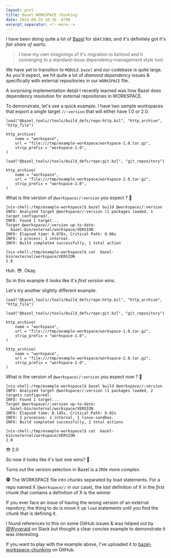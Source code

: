 ```yaml
---
layout: post
title: Bazel WORKSPACE chunking
date: 2024-08-29 10:36 -0700
excerpt_separator: <!--more-->
---
```


I have been doing quite a lot of [Bazel](https://bazel.build/) for `$DAYJOB$`; and it's definitely got it's _fair share of warts_.

> I have my own misgivings of it's migration to _bzlmod_ and it converging to a standard-issue dependency-management style tool.

We have yet to transition to `MODULE.bazel` and our codebase is quite large. As you'd expect, we hit quite a lot of _diamond dependency_ issues & specifically with external repositories in our `WORKSPACE` file.

A surprising implementation detail I recently learned was how Bazel does dependency resolution for external repositories in WORKSPACE.

<!--more-->

To demonstrate, let's see a quick example. I have two sample workspaces that export a single target `//:version` that will either have 1.0 or 2.0.


```starlark
load("@bazel_tools//tools/build_defs/repo:http.bzl", "http_archive", "http_file")

http_archive(
    name = "workspace",
    url = "file:///tmp/example-workspace/workspace-1.0.tar.gz",
    strip_prefix = "workspace-1.0",
)

load("@bazel_tools//tools/build_defs/repo:git.bzl", "git_repository")

http_archive(
    name = "workspace",
    url = "file:///tmp/example-workspace/workspace-2.0.tar.gz",
    strip_prefix = "workspace-2.0",
)
```

What is the version of `@workspace//:version` you expect ? 🤔

```
[nix-shell:/tmp/example-workspace]$ bazel build @workspace//:version
INFO: Analyzed target @workspace//:version (1 packages loaded, 1 target configured).
INFO: Found 1 target...
Target @workspace//:version up-to-date:
  bazel-bin/external/workspace/VERSION
INFO: Elapsed time: 0.078s, Critical Path: 0.00s
INFO: 1 process: 1 internal.
INFO: Build completed successfully, 1 total action

[nix-shell:/tmp/example-workspace]$ cat  bazel-bin/external/workspace/VERSION
1.0
```

Huh. 😳. Okay. 

So in this example it looks like it's _first version wins_.

Let's try another slightly different example.

```starlark
load("@bazel_tools//tools/build_defs/repo:http.bzl", "http_archive", "http_file")

load("@bazel_tools//tools/build_defs/repo:git.bzl", "git_repository")

http_archive(
    name = "workspace",
    url = "file:///tmp/example-workspace/workspace-1.0.tar.gz",
    strip_prefix = "workspace-1.0",
)

http_archive(
    name = "workspace",
    url = "file:///tmp/example-workspace/workspace-2.0.tar.gz",
    strip_prefix = "workspace-2.0",
)
```

What is the version of `@workspace//:version` you expect now ? 🤔


```
[nix-shell:/tmp/example-workspace]$ bazel build @workspace//:version
INFO: Analyzed target @workspace//:version (1 packages loaded, 2 targets configured).
INFO: Found 1 target...
Target @workspace//:version up-to-date:
  bazel-bin/external/workspace/VERSION
INFO: Elapsed time: 0.145s, Critical Path: 0.02s
INFO: 2 processes: 1 internal, 1 linux-sandbox.
INFO: Build completed successfully, 2 total actions

[nix-shell:/tmp/example-workspace]$ cat  bazel-bin/external/workspace/VERSION
2.0
```

😳 2.0

So now it looks like it's last one wins? 🤨

Turns out the version selection in Bazel is a little more _complex_.

🕵️ The WORKSPACE file into _chunks_ separated by load statements. For a repo named X (`@workspace//` in our case), the *last* definition of X in the _first_ chunk that contains a definition of X is the winner

If you ever face an issue of having the wrong version of an external repoitory, the thing to do is move it up `load` statements until you find the _chunk_ that is defining it.

I found references to this on some GitHub issues & was helped out by [@Wyverald](https://github.com/Wyverald) on Slack but thought a clear concise example to demonstrate it was interesting.

If you want to play with the example above, I've uploaded it to [bazel-workspace-chunking](https://github.com/fzakaria/bazel-workspace-chunking) on GitHub.